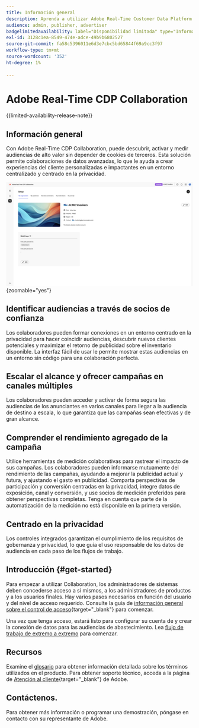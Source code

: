 ```yaml
---
title: Información general
description: Aprenda a utilizar Adobe Real-Time Customer Data Platform (CDP) Collaboration para detectar, activar y medir audiencias de alto valor sin depender de cookies de terceros.
audience: admin, publisher, advertiser
badgelimitedavailability: label="Disponibilidad limitada" type="Informative" url="https://helpx.adobe.com/legal/product-descriptions/real-time-customer-data-platform-collaboration.html newtab=true"
exl-id: 3128c1ea-8549-474e-adce-49b9b6802527
source-git-commit: fa58c5396011e6d3e7cbc5bd65844f69a9cc3f97
workflow-type: tm+mt
source-wordcount: '352'
ht-degree: 1%

---
```


# Adobe Real-Time CDP Collaboration

{{limited-availability-release-note}}

## Información general

Con Adobe Real-Time CDP Collaboration, puede descubrir, activar y medir audiencias de alto valor sin depender de cookies de terceros. Esta solución permite colaboraciones de datos avanzadas, lo que le ayuda a crear experiencias del cliente personalizadas e impactantes en un entorno centralizado y centrado en la privacidad.

![Página de configuración de Real-Time CDP Collaboration que muestra una organización.](/help/assets/overview/set-up.png){zoomable="yes"}

## Identificar audiencias a través de socios de confianza

Los colaboradores pueden formar conexiones en un entorno centrado en la privacidad para hacer coincidir audiencias, descubrir nuevos clientes potenciales y maximizar el retorno de publicidad sobre el inventario disponible. La interfaz fácil de usar le permite mostrar estas audiencias en un entorno sin código para una colaboración perfecta.

## Escalar el alcance y ofrecer campañas en canales múltiples

Los colaboradores pueden acceder y activar de forma segura las audiencias de los anunciantes en varios canales para llegar a la audiencia de destino a escala, lo que garantiza que las campañas sean efectivas y de gran alcance.

## Comprender el rendimiento agregado de la campaña

Utilice herramientas de medición colaborativas para rastrear el impacto de sus campañas. Los colaboradores pueden informarse mutuamente del rendimiento de las campañas, ayudando a mejorar la publicidad actual y futura, y ajustando el gasto en publicidad. Comparta perspectivas de participación y conversión centradas en la privacidad, integre datos de exposición, canal y conversión, y use socios de medición preferidos para obtener perspectivas completas. Tenga en cuenta que parte de la automatización de la medición no está disponible en la primera versión.

## Centrado en la privacidad

Los controles integrados garantizan el cumplimiento de los requisitos de gobernanza y privacidad, lo que guía el uso responsable de los datos de audiencia en cada paso de los flujos de trabajo.

## Introducción  {#get-started}

Para empezar a utilizar Collaboration, los administradores de sistemas deben concederse acceso a sí mismos, a los administradores de productos y a los usuarios finales. Hay varios pasos necesarios en función del usuario y del nivel de acceso requerido. Consulte la guía de [información general sobre el control de acceso](/help/guide/permissions/overview.md){target="_blank"} para comenzar.

Una vez que tenga acceso, estará listo para configurar su cuenta de y crear la conexión de datos para las audiencias de abastecimiento. Lea [flujo de trabajo de extremo a extremo](/help/guide/overview/end-to-end-workflow.md) para comenzar.

## Recursos

Examine el [glosario](/help/guide/glossary.md) para obtener información detallada sobre los términos utilizados en el producto. Para obtener soporte técnico, acceda a la página de [Atención al cliente](https://experienceleague.adobe.com/home?lang=en&support-tab=open-ticket#support){target="_blank"} de Adobe.

## Contáctenos.

Para obtener más información o programar una demostración, póngase en contacto con su representante de Adobe.

